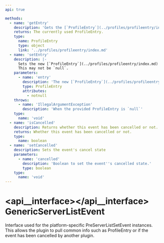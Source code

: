 ```yaml
---
api: true

methods:
  - name: 'getEntry'
    description: 'Gets the [`ProfileEntry`](../profiles/profileentry/index.md) currently set.'
    returns: The currently used ProfileEntry.
    type:
      name: ProfileEntry
      type: object
      link: '../profiles/profileentry/index.md'
  - name: 'setEntry'
    description: |-
      Sets the new [`ProfileEntry`](../profiles/profileentry/index.md) to use.  
      This may not be `null`.
    parameters:
      - name: 'entry'
        description: 'The new [`ProfileEntry`](../profiles/profileentry/index.md) to use.'
        type: ProfileEntry
        attributes:
          - notnull
    throws:
      - name: 'IllegalArgumentException'
        description: 'When the provided ProfileEntry is `null`'
    type:
      name: 'void'
  - name: 'isCancelled'
    description: Returns whether this event has been cancelled or not.
    returns: Whether this event has been cancelled or not.
    type:
      name: boolean
  - name: 'setCancelled'
    description: Sets the event's cancel state
    parameters:
      - name: 'cancelled'
        description: 'Boolean to set the event''s cancelled state.'
        type: boolean
    type:
      name: 'void'
---
```


# <api__interface></api__interface> GenericServerListEvent

Interface used for the platform-specific PreServerListSetEvent instances.  
This allows the plugin to pull common info such as ProfileEntry or if the event has been cancelled by another plugin.